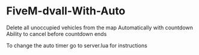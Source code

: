 # FiveM-dvall-With-Auto
Delete all unoccupied vehicles from the map Automatically with countdown
Ability to cancel before countdown ends

To change the auto timer go to server.lua for instructions

